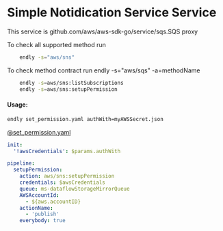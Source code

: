 # Simple Notidication Service Service

This service is github.com/aws/aws-sdk-go/service/sqs.SQS proxy 

To check all supported method run
```bash
    endly -s="aws/sns"
```

To check method contract run endly -s="aws/sqs" -a=methodName
```bash
    endly -s=aws/sns:listSubscriptions
    endly -s=aws/sns:setupPermission
```

#### Usage:

```bash
endly set_permission.yaml authWith=myAWSSecret.json
``` 


[@set_permission.yaml](usage/set_permission.yaml)
```yaml
init:
  '!awsCredentials': $params.authWith

pipeline:
  setupPermission:
    action: aws/sns:setupPermission
    credentials: $awsCredentials
    queue: ms-dataflowStorageMirrorQueue
    AWSAccountId:
      - ${aws.accountID}
    actionName:
      - 'publish'
    everybody: true 
```